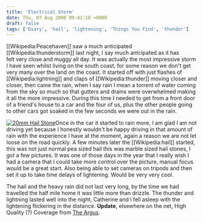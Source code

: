 ```yaml
---
title: 'Electrical Storm'
date: Thu, 07 Aug 2008 09:41:18 +0000
draft: false
tags: ['Diary', 'hail', 'lightening', 'Things You Find', 'thunder']
---
```


\[\[Wikipedia:Peacehaven\]\] saw a much anticipated \[\[Wikipedia:thunderstorm\]\] last night, I say much antcipated as it has felt very close and muggy all day. It was actually the most impressive storm I have seen whilst living on the south coast, for some reason we don't get very many over the land on the coast. It started off with just flashes of \[\[Wikipedia:lightning\]\] and claps of \[\[Wikipedia:thunder\]\] moving closer and closer, then came the rain, when I say rain I mean a torrent of water coming from the sky so much so that gutters and drains were overwhelmed making it all the more impressive. During this time I needed to get from a front door of a friend's house to a car and the four of us, plus the other people going to other cars got soaked in the few seconds we were out in the rain.

[](/uploads/2008/08/hailstonesongrass.jpg)[](/uploads/2008/08/pennyandhailstones.jpg)[![](/uploads/2008/08/20mmhailstone-150x150.jpg "20mm Hail Stone")](/uploads/2008/08/20mmhailstone.jpg)Once in the car it started to rain more, I am glad I am not driving yet because I honestly wouldn't be happy driving in that amount of rain with the experience I have at the moment, again a reason we are not let loose on the road quickly. A few minutes later the \[\[Wikipedia:hail\]\] started, this was not just normal pea sized hail this was marble sized hail stones, I got a few pictures. It was one of those days in the year that I really wish I had a camera that I could take more control over the picture, manual focus would be a great start. Also being able to set cameras on tripods and then set it up to take time delays of lightening. Would be very very cool.

The hail and the heavy rain did not last very long, by the time we had travelled the half mile home it was little more than drizzle. The thunder and lightning lasted well into the night, Catherine and I fell asleep with the lightening flickering in the distance. **Update**, elsewhere on the net, High Quality (?) Coverage from [The Argus](http://www.theargus.co.uk/news/3576240.Lightning_strikes_in_spectacular_storms/).